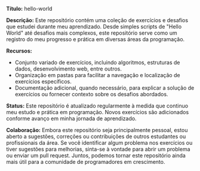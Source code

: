 **Título:** hello-world

**Descrição:**
Este repositório contém uma coleção de exercícios e desafios que estudei durante meu aprendizado. Desde simples scripts de "Hello World" até desafios mais complexos, este repositório serve como um registro do meu progresso e prática em diversas áreas da programação.

**Recursos:**
- Conjunto variado de exercícios, incluindo algoritmos, estruturas de dados, desenvolvimento web, entre outros.
- Organização em pastas para facilitar a navegação e localização de exercícios específicos.
- Documentação adicional, quando necessário, para explicar a solução de exercícios ou fornecer contexto sobre os desafios abordados.

**Status:**
Este repositório é atualizado regularmente à medida que continuo meu estudo e prática em programação. Novos exercícios são adicionados conforme avanço em minha jornada de aprendizado.

**Colaboração:**
Embora este repositório seja principalmente pessoal, estou aberto a sugestões, correções ou contribuições de outros estudantes ou profissionais da área. Se você identificar algum problema nos exercícios ou tiver sugestões para melhorias, sinta-se à vontade para abrir um problema ou enviar um pull request. Juntos, podemos tornar este repositório ainda mais útil para a comunidade de programadores em crescimento.
